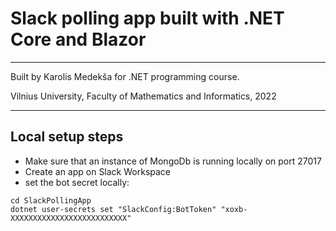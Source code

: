 ﻿# Slack polling app built with .NET Core and Blazor

---
Built by Karolis Medekša for .NET programming course.

Vilnius University, Faculty of Mathematics and Informatics, 2022

---

## Local setup steps
- Make sure that an instance of MongoDb is running locally on port 27017
- Create an app on Slack Workspace
- set the bot secret locally:
```shell
cd SlackPollingApp
dotnet user-secrets set "SlackConfig:BotToken" "xoxb-XXXXXXXXXXXXXXXXXXXXXXXXXX"
```
